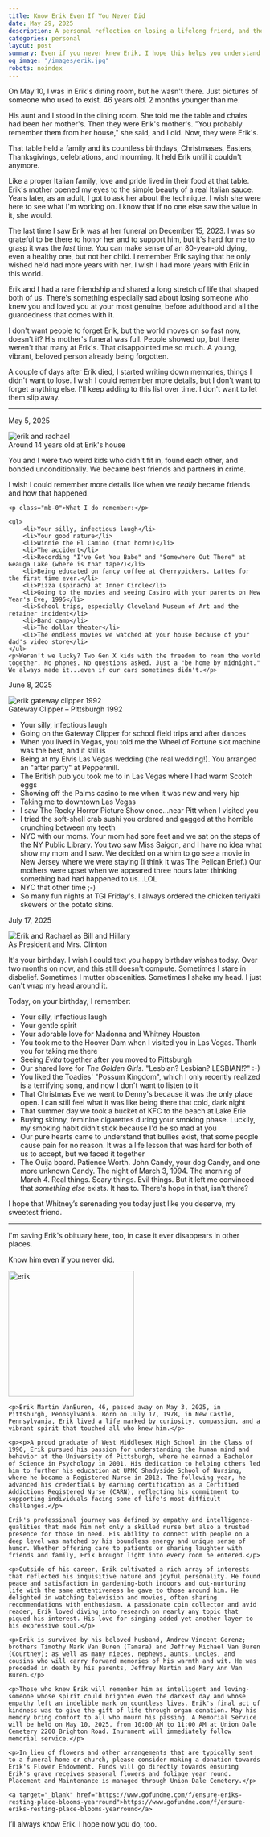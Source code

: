 ```yaml
---
title: Know Erik Even If You Never Did
date: May 29, 2025
description: A personal reflection on losing a lifelong friend, and the quiet act of remembering through story, memory, and love that does not fade.
categories: personal
layout: post
summary: Even if you never knew Erik, I hope this helps you understand who he was and why I still carry him with me.
og_image: "/images/erik.jpg"
robots: noindex
---
```


On May 10, I was in Erik's dining room, but he wasn't there. Just pictures of someone who used to exist. 46 years old. 2 months younger than me.

His aunt and I stood in the dining room. She told me the table and chairs had been her mother's. Then they were Erik's mother's. "You probably remember them from her house," she said, and I did. Now, they were Erik's.

That table held a family and its countless birthdays, Christmases, Easters, Thanksgivings, celebrations, and mourning. It held Erik until it couldn't anymore.

Like a proper Italian family, love and pride lived in their food at that table. Erik's mother opened my eyes to the simple beauty of a real Italian sauce. Years later, as an adult, I got to ask her about the technique. I wish she were here to see what I'm working on. I know that if no one else saw the value in it, she would.

The last time I saw Erik was at her funeral on December 15, 2023. I was so grateful to be there to honor her and to support him, but it's hard for me to grasp it was the _last_ time. You can make sense of an 80-year-old dying, even a healthy one, but not her child. I remember Erik saying that he only wished he'd had more years with her. I wish I had more years with Erik in this world.

Erik and I had a rare friendship and shared a long stretch of life that shaped both of us. There's something especially sad about losing someone who knew you and loved you at your most genuine, before adulthood and all the guardedness that comes with it.

I don't want people to forget Erik, but the world moves on so fast now, doesn't it? His mother's funeral was full. People showed up, but there weren't that many at Erik's. That disappointed me so much. A young, vibrant, beloved person already being forgotten.

A couple of days after Erik died, I started writing down memories, things I didn't want to lose. I wish I could remember more details, but I don't want to forget anything else. I'll keep adding to this list over time. I don't want to let them slip away.

---

<div class="bg-[#fff7eb] border-2 border-[#f7d6ad] px-5 py-0 mb-8 rounded-md shadow-sm mt-5">
	<p class=" text-3xl mb-2 alt_font mt-2">May 5, 2025</p>

<img src="/images/erik-rachael.jpg" alt="erik and rachael" />
<div class="text-center text-xl mb-4 mt-1 alt_font">Around 14 years old at Erik's house</div>

<div class="text-[#a06b28] text-xs leading-loose">
	<p>You and I were two weird kids who didn't fit in, found each other, and bonded unconditionally. We became best friends and partners in crime.</p>
	<p>I wish I could remember more details like when we <i>really</i> became friends and how that happened.</p>

	<p class="mb-0">What I do remember:</p>

	<ul>
		<li>Your silly, infectious laugh</li>
		<li>Your good nature</li>
		<li>Winnie the El Camino (that horn!)</li>
		<li>The accident</li>
		<li>Recording "I've Got You Babe" and "Somewhere Out There" at Geauga Lake (where is that tape?)</li>
		<li>Being educated on fancy coffee at Cherrypickers. Lattes for the first time ever.</li>
		<li>Pizza (spinach) at Inner Circle</li>
		<li>Going to the movies and seeing Casino with your parents on New Year's Eve, 1995</li>
		<li>School trips, especially Cleveland Museum of Art and the retainer incident</li>
		<li>Band camp</li>
		<li>The dollar theater</li>
		<li>The endless movies we watched at your house because of your dad's video store</li>
	</ul>
	<p>Weren't we lucky? Two Gen X kids with the freedom to roam the world together. No phones. No questions asked. Just a "be home by midnight." We always made it...even if our cars sometimes didn't.</p>

</div>
</div>

<div class="bg-[#fff7eb] border-2 border-[#f7d6ad] px-5 py-0 mb-8 rounded-md shadow-sm mt-5">
	<p class=" text-3xl mb-2 alt_font mt-2">June 8, 2025</p>
	<img src="/images/erik-1992-gateway-clipper.jpg" alt="erik gateway clipper 1992" />
	<div class="text-center text-xl mb-4 mt-1 alt_font">Gateway Clipper – Pittsburgh 1992</div>

<div class="text-[#a06b28] text-xs leading-loose">
	<ul>
		<li>Your silly, infectious laugh</li>
		<li>Going on the Gateway Clipper for school field trips and after dances</li>
		<li>When you lived in Vegas, you told me the Wheel of Fortune slot machine was the best, and it still is</li>
		<li>Being at my Elvis Las Vegas wedding (the real wedding!). You arranged an "after party" at Peppermill.</li>
		<li>The British pub you took me to in Las Vegas where I had warm Scotch eggs</li>
		<li>Showing off the Palms casino to me when it was new and very hip</li>
		<li>Taking me to downtown Las Vegas</li>
		<li>I saw The Rocky Horror Picture Show once...near Pitt when I visited you</li>
		<li>I tried the soft-shell crab sushi you ordered and gagged at the horrible crunching between my teeth</li>
		<li>NYC with our moms. Your mom had sore feet and we sat on the steps of the NY Public Library. You two saw Miss Saigon, and I have no idea what show my mom and I saw. We decided on a whim to go see a movie in New Jersey where we were staying (I think it was The Pelican Brief.) Our mothers were upset when we appeared three hours later thinking something bad had happened to us...LOL</li>
		<li>NYC that other time ;-)</li>
		<li>So many fun nights at TGI Friday's. I always ordered the chicken teriyaki skewers or the potato skins.</li>
	</ul>

</div>
</div>


<div class="bg-[#fff7eb] border-2 border-[#f7d6ad] px-5 py-0 mb-8 rounded-md shadow-sm mt-5">
	<p class=" text-3xl mb-2 alt_font mt-2">July 17, 2025</p>
	<img src="/images/bill-hillary.jpg" alt="Erik and Rachael as Bill and Hillary" class="mx-auto" />
	<div class="text-center text-xl mb-4 mt-1 alt_font">As President and Mrs. Clinton</div>

<div class="text-[#a06b28] text-xs leading-loose">
	<p>It's your birthday. I wish I could text you happy birthday wishes today. Over two months on now, and this still doesn't compute. Sometimes I stare in disbelief. Sometimes I mutter obscenities. Sometimes I shake my head. I just can't wrap my head around it.</p>
	<p class="mb-0">Today, on your birthday, I remember:</p>
	<ul>
		<li>Your silly, infectious laugh</li>
		<li>Your gentle spirit</li>
		<li>Your adorable love for Madonna and Whitney Houston</li>
		<li>You took me to the Hoover Dam when I visited you in Las Vegas. Thank you for taking me there</li>
		<li>Seeing <i>Evita</i> together after you moved to Pittsburgh</li>
		<li>Our shared love for <i>The Golden Girls</i>. "Lesbian? Lesbian? LESBIAN!?" :-)</li>
		<li>You liked the Toadies' "Possum Kingdom", which I only recently realized is a terrifying song, and now I don't want to listen to it</li>
		<li>That Christmas Eve we went to Denny's because it was the only place open. I can still feel what it was like being there that cold, dark night</li>
		<li>That summer day we took a bucket of KFC to the beach at Lake Erie</li>
		<li>Buying skinny, feminine cigarettes during your smoking phase. Luckily, my smoking habit didn’t stick because I'd be so mad at you </li>
		<li>Our pure hearts came to understand that bullies exist, that some people cause pain for no reason. It was a life lesson that was hard for both of us to accept, but we faced it together</li>
		<li>The Ouija board. Patience Worth. John Candy, your dog Candy, and one more unknown Candy. The night of March 3, 1994. The morning of March 4. Real things. Scary things. Evil things. But it left me convinced that <i>something else</i> exists. It has to. There's hope in that, isn't there?</li>
</ul>
<p>I hope that Whitney’s serenading you today just like you deserve, my sweetest friend.</p>


</div>
</div>

<div class="mb-4">
<hr>
</div>




I'm saving Erik's obituary here, too, in case it ever disappears in other places.

Know him even if you never did.

<div class="bg-gray-100 text-xs p-4 rounded-md leading-loose mb-2">
	<img src="/images/erik.jpg" width="250" alt="erik" class="md:float-left md:pr-3 my-0 mx-auto pb-3" />

	<p>Erik Martin VanBuren, 46, passed away on May 3, 2025, in Pittsburgh, Pennsylvania. Born on July 17, 1978, in New Castle, Pennsylvania, Erik lived a life marked by curiosity, compassion, and a vibrant spirit that touched all who knew him.</p>

	<p><p>A proud graduate of West Middlesex High School in the Class of 1996, Erik pursued his passion for understanding the human mind and behavior at the University of Pittsburgh, where he earned a Bachelor of Science in Psychology in 2001. His dedication to helping others led him to further his education at UPMC Shadyside School of Nursing, where he became a Registered Nurse in 2012. The following year, he advanced his credentials by earning certification as a Certified Addictions Registered Nurse (CARN), reflecting his commitment to supporting individuals facing some of life's most difficult challenges.</p>

	Erik's professional journey was defined by empathy and intelligence-qualities that made him not only a skilled nurse but also a trusted presence for those in need. His ability to connect with people on a deep level was matched by his boundless energy and unique sense of humor. Whether offering care to patients or sharing laughter with friends and family, Erik brought light into every room he entered.</p>

	<p>Outside of his career, Erik cultivated a rich array of interests that reflected his inquisitive nature and joyful personality. He found peace and satisfaction in gardening-both indoors and out-nurturing life with the same attentiveness he gave to those around him. He delighted in watching television and movies, often sharing recommendations with enthusiasm. A passionate coin collector and avid reader, Erik loved diving into research on nearly any topic that piqued his interest. His love for singing added yet another layer to his expressive soul.</p>

	<p>Erik is survived by his beloved husband, Andrew Vincent Gorenz; brothers Timothy Mark Van Buren (Tamara) and Jeffrey Michael Van Buren (Courtney); as well as many nieces, nephews, aunts, uncles, and cousins who will carry forward memories of his warmth and wit. He was preceded in death by his parents, Jeffrey Martin and Mary Ann Van Buren.</p>

	<p>Those who knew Erik will remember him as intelligent and loving-someone whose spirit could brighten even the darkest day and whose empathy left an indelible mark on countless lives. Erik's final act of kindness was to give the gift of life through organ donation. May his memory bring comfort to all who mourn his passing. A Memorial Service will be held on May 10, 2025, from 10:00 AM to 11:00 AM at Union Dale Cemetery 2200 Brighton Road. Inurnment will immediately follow memorial service.</p>

	<p>In lieu of flowers and other arrangements that are typically sent to a funeral home or church, please consider making a donation towards Erik's Flower Endowment. Funds will go directly towards ensuring Erik's grave receives seasonal flowers and foliage year round. Placement and Maintenance is managed through Union Dale Cemetery.</p>

	<a target="_blank" href="https://www.gofundme.com/f/ensure-eriks-resting-place-blooms-yearround">https://www.gofundme.com/f/ensure-eriks-resting-place-blooms-yearround</a>

</div>

I’ll always know Erik. I hope now you do, too.
